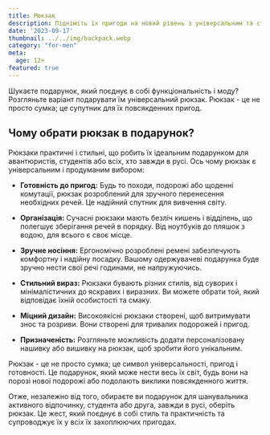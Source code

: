 ```yaml
---
title: Рюкзак
description: Підніміть їх пригоди на новий рівень з універсальним та стильним рюкзаком.
date: '2023-09-17'
thumbnail: ../../img/backpack.webp
category: "for-men"
meta:
  age: 12+
featured: true
---
```

Шукаєте подарунок, який поєднує в собі функціональність і моду? Розгляньте варіант подарувати їм універсальний рюкзак. Рюкзак - це не просто сумка; це супутник для їх повсякденних пригод.

## Чому обрати рюкзак в подарунок?

Рюкзаки практичні і стильні, що робить їх ідеальним подарунком для авантюристів, студентів або всіх, хто завжди в русі. Ось чому рюкзак є універсальним і продуманим вибором:

- **Готовність до пригод:** Будь то походи, подорожі або щоденні комутації, рюкзак розроблений для зручного перенесення необхідних речей. Це надійний спутник для вивчення світу.

- **Організація:** Сучасні рюкзаки мають безліч кишень і відділень, що полегшує зберігання речей в порядку. Від ноутбуків до пляшок з водою, для всього є своє місце.

- **Зручне носіння:** Ергономічно розроблені ремені забезпечують комфортну і надійну посадку. Вашому одержувачеві подарунка буде зручно нести свої речі годинами, не напружуючись.

- **Стильний вираз:** Рюкзаки бувають різних стилів, від суворих і мінімалістичних до яскравих і виразних. Ви можете обрати той, який відповідає їхній особистості та смаку.

- **Міцний дизайн:** Високоякісні рюкзаки створені, щоб витримувати знос та розриви. Вони створені для тривалих подорожей і пригод.

- **Призначеність:** Розгляньте можливість додати персоналізовану нашивку або вишивку на рюкзак, щоб зробити його унікальним.

Рюкзак - це не просто сумка; це символ універсальності, пригод і готовності. Це подарунок, який може нести весь їх світ, будь вони на порозі нової подорожі або подолають виклики повсякденного життя.

Отже, незалежно від того, обираєте ви подарунок для шанувальника активного відпочинку, студента або друга, завжди в русі, оберіть рюкзак. Це жест, який поєднує в собі стиль та практичність та супроводжує їх у всіх їх захоплюючих пригодах.
